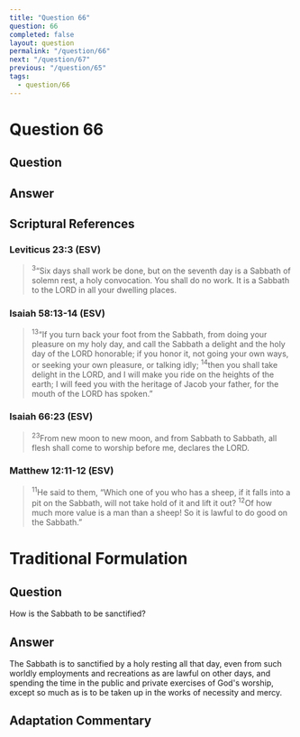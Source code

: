 ```yaml
---
title: "Question 66"
question: 66
completed: false
layout: question
permalink: "/question/66"
next: "/question/67"
previous: "/question/65"
tags:
  - question/66
---
```

# Question 66

## Question


## Answer


## Scriptural References
### Leviticus 23:3 (ESV)
> <sup>3</sup>“Six days shall work be done, but on the seventh day is a Sabbath of solemn rest, a holy convocation. You shall do no work. It is a Sabbath to the LORD in all your dwelling places.

### Isaiah 58:13-14 (ESV)
> <sup>13</sup>“If you turn back your foot from the Sabbath, from doing your pleasure on my holy day, and call the Sabbath a delight and the holy day of the LORD honorable; if you honor it, not going your own ways, or seeking your own pleasure, or talking idly;
> <sup>14</sup>then you shall take delight in the LORD, and I will make you ride on the heights of the earth; I will feed you with the heritage of Jacob your father, for the mouth of the LORD has spoken.”

### Isaiah 66:23 (ESV)
> <sup>23</sup>From new moon to new moon, and from Sabbath to Sabbath, all flesh shall come to worship before me, declares the LORD.

### Matthew 12:11-12 (ESV)
> <sup>11</sup>He said to them, “Which one of you who has a sheep, if it falls into a pit on the Sabbath, will not take hold of it and lift it out?
> <sup>12</sup>Of how much more value is a man than a sheep! So it is lawful to do good on the Sabbath.”

# Traditional Formulation
## Question
How is the Sabbath to be sanctified?

## Answer
The Sabbath is to sanctified by a holy resting all that day, even from such worldly employments and recreations as are lawful on other days, and spending the time in the public and private exercises of God's worship, except so much as is to be taken up in the works of necessity and mercy.

## Adaptation Commentary
